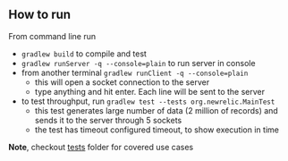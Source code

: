 ## How to run

From command line run

- `gradlew build` to compile and test
- `gradlew runServer -q --console=plain` to run server in console
- from another terminal `gradlew runClient -q --console=plain`
    - this will open a socket connection to the server
    - type anything and hit enter. Each line will be sent to the server
- to test throughput, run `gradlew test --tests org.newrelic.MainTest`
    - this test generates large number of data (2 million of records) and sends it to the server through 5 sockets
    - the test has timeout configured timeout, to show execution in time

**Note**, checkout [tests](src/test/java/org/newrelic) folder for covered use cases